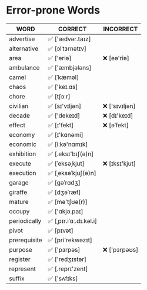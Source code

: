 # Error-prone Words

| WORD         | CORRECT                | INCORRECT     |
| ------------ | ---------------------- | ------------- |
| advertise    | ✅ ['ædvər.taɪz]        |               |
| alternative  | ✅ [ɔlˈtɜrnətɪv]        |               |
| area         | ✅ ['eriə]              | ❌ [eə'riə]    |
| ambulance    | ✅ ['æmbjələns]         |               |
| camel        | ✅ [ˈkæməl]             |               |
| chaos        | ✅ ['keɪ.ɑs]            |               |
| chore        | ✅ [tʃɔːr]              |               |
| civilian     | ✅ [sɪ'vɪljən]          | ❌ ['sɪvɪljən] |
| decade       | ✅ ['dekeɪd]            | ❌ [dɪ'keɪd]   |
| effect       | ✅ [ɪ'fekt]             | ❌ [əˈfekt]    |
| economy      | ✅ [ɪ'kɑnəmi]           |               |
| economic     | ✅ [i:kə'nɑmɪk]         |               |
| exhibition   | ✅ [.eksɪ'bɪʃ(ə)n]      |               |
| execute      | ✅ [ˈeksəˌkjut]         | ❌ [ɪksɪ'kjut] |
| execution    | ✅ [ˌeksəˈkjuʃ(ə)n]     |               |
| garage       | ✅ [ɡəˈrɑdʒ]            |               |
| giraffe      | ✅ [dʒəˈræf]            |               |
| mature       | ✅ [mə'tʃʊə(r)]         |               |
| occupy       | ✅ ['ɑkjə.paɪ]          |               |
| periodically | ✅ [ˌpɪr.iˈɑː.dɪ.kəl.i] |               |
| pivot        | ✅ [pɪvət]              |               |
| prerequisite | ✅ [pri'rekwəzɪt]       |               |
| purpose      | ✅ ['pɜrpəs]            | ❌ ['pɜrpəʊs]  |
| register     | ✅ ['redʒɪstər]         |               |
| represent    | ✅ [.reprɪ'zent]        |               |
| suffix       | ✅ ['sʌfɪks]            |               |